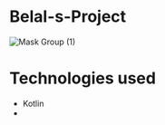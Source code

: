 # Belal-s-Project
![Mask Group (1)](https://user-images.githubusercontent.com/91452283/139941414-6e3c6689-e7e5-4af3-a6ed-8d4ab972ad90.png)


# Technologies used
- Kotlin
- [ViewModel]:https://developer.android.com/topic/libraries/architecture/viewmodel
